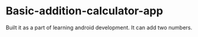 # Basic-addition-calculator-app
Built it as a part of learning android development.
It can add two numbers.

